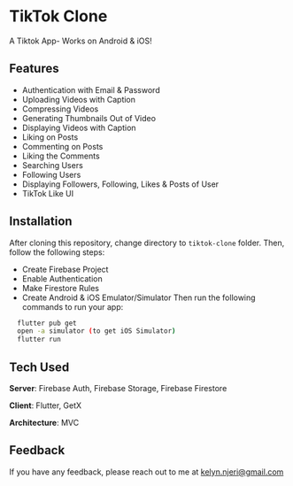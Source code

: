 # TikTok Clone

A Tiktok App- Works on Android & iOS! 

## Features
- Authentication with Email & Password
- Uploading Videos with Caption
- Compressing Videos
- Generating Thumbnails Out of Video
- Displaying Videos with Caption
- Liking on Posts
- Commenting on Posts
- Liking the Comments
- Searching Users
- Following Users
- Displaying Followers, Following, Likes & Posts of User
- TikTok Like UI

## Installation
After cloning this repository, change directory to ```tiktok-clone``` folder. Then, follow the following steps:
- Create Firebase Project
- Enable Authentication
- Make Firestore Rules
- Create Android & iOS Emulator/Simulator
Then run the following commands to run your app:
```bash
  flutter pub get
  open -a simulator (to get iOS Simulator)
  flutter run
```

## Tech Used
**Server**: Firebase Auth, Firebase Storage, Firebase Firestore

**Client**: Flutter, GetX

**Architecture**: MVC
    
## Feedback

If you have any feedback, please reach out to me at kelyn.njeri@gmail.com

